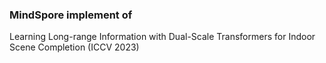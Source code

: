 ### MindSpore implement of

Learning Long-range Information with  Dual-Scale Transformers for Indoor Scene Completion (ICCV 2023)
